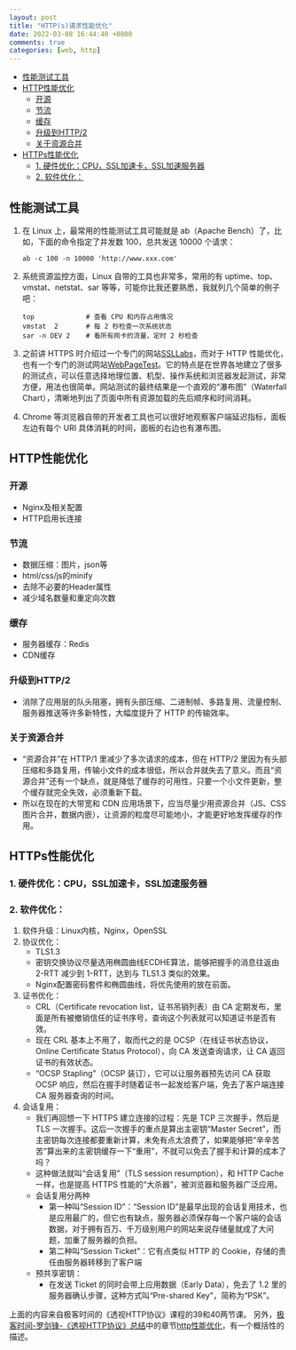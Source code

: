 ```yaml
---
layout: post
title: "HTTP(s)请求性能优化"
date: 2022-03-08 16:44:40 +0800
comments: true
categories: [web, http]
---
```


<!-- more -->

<!-- TOC -->

- [性能测试工具](#性能测试工具)
- [HTTP性能优化](#http性能优化)
    - [开源](#开源)
    - [节流](#节流)
    - [缓存](#缓存)
    - [升级到HTTP/2](#升级到http2)
    - [关于资源合并](#关于资源合并)
- [HTTPs性能优化](#https性能优化)
    - [1. 硬件优化：CPU，SSL加速卡，SSL加速服务器](#1-硬件优化cpussl加速卡ssl加速服务器)
    - [2. 软件优化：](#2-软件优化)

<!-- /TOC -->

<a id="markdown-性能测试工具" name="性能测试工具"></a>

## 性能测试工具
1. 在 Linux 上，最常用的性能测试工具可能就是 ab（Apache Bench）了，比如，下面的命令指定了并发数 100，总共发送 10000 个请求：
    
    ```
    ab -c 100 -n 10000 'http://www.xxx.com'
    ```
2. 系统资源监控方面，Linux 自带的工具也非常多，常用的有 uptime、top、vmstat、netstat、sar 等等，可能你比我还要熟悉，我就列几个简单的例子吧：
    
    ```
    top             # 查看 CPU 和内存占用情况
    vmstat  2       # 每 2 秒检查一次系统状态
    sar -n DEV 2    # 看所有网卡的流量，定时 2 秒检查
    ```
3. 之前讲 HTTPS 时介绍过一个专门的网站[SSLLabs](https://www.ssllabs.com/)，而对于 HTTP 性能优化，也有一个专门的测试网站[WebPageTest](https://www.webpagetest.org/)。它的特点是在世界各地建立了很多的测试点，可以任意选择地理位置、机型、操作系统和浏览器发起测试，非常方便，用法也很简单。网站测试的最终结果是一个直观的“瀑布图”（Waterfall Chart），清晰地列出了页面中所有资源加载的先后顺序和时间消耗。
4. Chrome 等浏览器自带的开发者工具也可以很好地观察客户端延迟指标，面板左边有每个 URI 具体消耗的时间，面板的右边也有瀑布图。

<a id="markdown-http性能优化" name="http性能优化"></a>

## HTTP性能优化
<a id="markdown-开源" name="开源"></a>

### 开源
* Nginx及相关配置
* HTTP启用长连接
<a id="markdown-节流" name="节流"></a>

### 节流
* 数据压缩：图片，json等
* html/css/js的minify
* 去除不必要的Header属性
* 减少域名数量和重定向次数
<a id="markdown-缓存" name="缓存"></a>

### 缓存
* 服务器缓存：Redis
* CDN缓存
<a id="markdown-升级到http2" name="升级到http2"></a>

### 升级到HTTP/2
* 消除了应用层的队头阻塞，拥有头部压缩、二进制帧、多路复用、流量控制、服务器推送等许多新特性，大幅度提升了 HTTP 的传输效率。
<a id="markdown-关于资源合并" name="关于资源合并"></a>

### 关于资源合并
* “资源合并”在 HTTP/1 里减少了多次请求的成本，但在 HTTP/2 里因为有头部压缩和多路复用，传输小文件的成本很低，所以合并就失去了意义。而且“资源合并”还有一个缺点，就是降低了缓存的可用性，只要一个小文件更新，整个缓存就完全失效，必须重新下载。
* 所以在现在的大带宽和 CDN 应用场景下，应当尽量少用资源合并（JS、CSS 图片合并，数据内嵌），让资源的粒度尽可能地小，才能更好地发挥缓存的作用。

<a id="markdown-https性能优化" name="https性能优化"></a>

## HTTPs性能优化
<a id="markdown-1-硬件优化cpussl加速卡ssl加速服务器" name="1-硬件优化cpussl加速卡ssl加速服务器"></a>

### 1. 硬件优化：CPU，SSL加速卡，SSL加速服务器
<a id="markdown-2-软件优化" name="2-软件优化"></a>

### 2. 软件优化：

1. 软件升级：Linux内核，Nginx，OpenSSL
2. 协议优化：
    * TLS1.3
    * 密钥交换协议尽量选用椭圆曲线ECDHE算法，能够把握手的消息往返由 2-RTT 减少到 1-RTT，达到与 TLS1.3 类似的效果。
    * Nginx配置密码套件和椭圆曲线，将优先使用的放在前面。
3. 证书优化：
    * CRL（Certificate revocation list，证书吊销列表）由 CA 定期发布，里面是所有被撤销信任的证书序号，查询这个列表就可以知道证书是否有效。
    * 现在 CRL 基本上不用了，取而代之的是 OCSP（在线证书状态协议，Online Certificate Status Protocol），向 CA 发送查询请求，让 CA 返回证书的有效状态。
    * “OCSP Stapling”（OCSP 装订），它可以让服务器预先访问 CA 获取 OCSP 响应，然后在握手时随着证书一起发给客户端，免去了客户端连接 CA 服务器查询的时间。
4. 会话复用：
    * 我们再回想一下 HTTPS 建立连接的过程：先是 TCP 三次握手，然后是 TLS 一次握手。这后一次握手的重点是算出主密钥“Master Secret”，而主密钥每次连接都要重新计算，未免有点太浪费了，如果能够把“辛辛苦苦”算出来的主密钥缓存一下“重用”，不就可以免去了握手和计算的成本了吗？
    * 这种做法就叫“会话复用”（TLS session resumption），和 HTTP Cache 一样，也是提高 HTTPS 性能的“大杀器”，被浏览器和服务器广泛应用。
    * 会话复用分两种
        * 第一种叫“Session ID”：“Session ID”是最早出现的会话复用技术，也是应用最广的，但它也有缺点，服务器必须保存每一个客户端的会话数据，对于拥有百万、千万级别用户的网站来说存储量就成了大问题，加重了服务器的负担。
        * 第二种叫“Session Ticket”：它有点类似 HTTP 的 Cookie，存储的责任由服务器转移到了客户端
    * 预共享密钥：
        * 在发送 Ticket 的同时会带上应用数据（Early Data），免去了 1.2 里的服务器确认步骤，这种方式叫“Pre-shared Key”，简称为“PSK”。

上面的内容来自极客时间的《透视HTTP协议》课程的39和40两节课。
另外，[极客时间-罗剑锋-《透视HTTP协议》总结](/blog/2021/05/26/toushi-http-xieyi/)中的章节[http性能优化](/blog/2021/05/26/toushi-http-xieyi/#http性能优化)，有一个概括性的描述。
